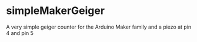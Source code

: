 # simpleMakerGeiger
A very simple geiger counter for the Arduino Maker family and a piezo at pin 4 and pin 5
